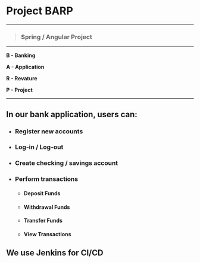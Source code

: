 # Project BARP
___

> ### Spring / Angular Project
___

**B - Banking**

**A - Application**

**R - Revature**

**P - Project**
___

## In our bank application, users can:
- ### Register new accounts
- ### Log-in / Log-out
- ### Create checking / savings account
- ### Perform transactions 
    - #### Deposit Funds
    - #### Withdrawal Funds
    - #### Transfer Funds
    - #### View Transactions

## We use Jenkins for CI/CD
#
